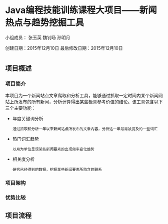 # Java编程技能训练课程大项目——新闻热点与趋势挖掘工具

小组成员： 张玉英 魏钊旸 孙明月

创建日期：2015年12月10日  最后修改日期：2015年12月10日

#

## 项目概述

### 项目简介

本项目为一个新闻站点文章爬取和分析工具，能够通过抓取一定时间内某个新闻网站上所发布的所有新闻，分析计算得出某些极具参考价值的结论。该工具包含以下三个主要功能：

* 年度关键词分析

      通过抓取和分析一年以来新闻站点所发布的文章内容，分析这一年最常被提及的一些词汇
      
      
* 热门词汇趋势

      以月为单位呈现某些新闻要素的出现频率变化趋势
      
      
* 相关度分析

      研究已经得到的数据，挖掘某些新闻要素所隐含的联系
      
      
### 项目架构




### 优势比较 

## 项目流程
